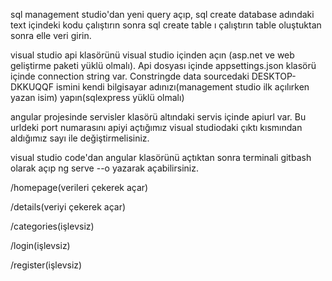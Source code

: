 sql management studio'dan yeni query açıp, sql create database adındaki text içindeki kodu çalıştırın sonra sql create table ı çalıştırın table oluştuktan sonra elle veri girin. 

visual studio api klasörünü visual studio içinden açın (asp.net ve web geliştirme paketi yüklü olmalı). Api dosyası içinde  appsettings.json klasörü içinde connection string var. Constringde data sourcedaki DESKTOP-DKKUQQF ismini kendi bilgisayar adınızı(management studio ilk açılırken yazan isim) yapın(sqlexpress yüklü olmalı)

angular projesinde servisler klasörü altındaki servis içinde apiurl var. Bu urldeki port numarasını apiyi açtığımız visual studiodaki çıktı kısmından aldığımız sayı ile değiştirmelisiniz.

visual studio code'dan angular klasörünü açtıktan sonra terminali gitbash olarak açıp ng serve --o yazarak açabilirsiniz.

/homepage(verileri çekerek açar)

/details(veriyi çekerek açar)

/categories(işlevsiz)

/login(işlevsiz)

/register(işlevsiz)
